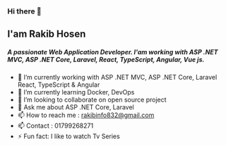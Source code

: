 ### Hi there 👋


## I'am Rakib Hosen

<h5 align="">A passionate Web Application Developer. I'am working with ASP .NET MVC, ASP .NET Core, Laravel, React, TypeScript, Angular, Vue js.</h5>

- 🔭 I’m currently working with ASP .NET MVC, ASP .NET Core, Laravel React, TypeScript & Angular
- 🌱 I’m currently learning  Docker, DevOps
- 👯 I’m looking to collaborate on open source project
- 💬 Ask me about ASP .NET Core, Laravel
- 📫 How to reach me : rakibinfo832@gmail.com
- 📫 Contact : 01799268271
- ⚡ Fun fact: I like to watch Tv Series
